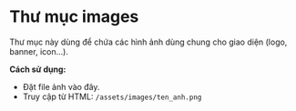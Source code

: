 # Thư mục images

Thư mục này dùng để chứa các hình ảnh dùng chung cho giao diện (logo, banner, icon...).

**Cách sử dụng:**
- Đặt file ảnh vào đây.
- Truy cập từ HTML: `/assets/images/ten_anh.png`